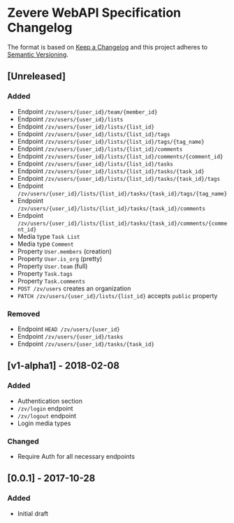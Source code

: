 # Zevere WebAPI Specification Changelog

The format is based on [Keep a Changelog](http://keepachangelog.com/en/1.0.0/)
and this project adheres to [Semantic Versioning](http://semver.org/spec/v2.0.0.html).

## [Unreleased]

### Added

- Endpoint `/zv/users/{user_id}/team/{member_id}`
- Endpoint `/zv/users/{user_id}/lists`
- Endpoint `/zv/users/{user_id}/lists/{list_id}`
- Endpoint `/zv/users/{user_id}/lists/{list_id}/tags`
- Endpoint `/zv/users/{user_id}/lists/{list_id}/tags/{tag_name}`
- Endpoint `/zv/users/{user_id}/lists/{list_id}/comments`
- Endpoint `/zv/users/{user_id}/lists/{list_id}/comments/{comment_id}`
- Endpoint `/zv/users/{user_id}/lists/{list_id}/tasks`
- Endpoint `/zv/users/{user_id}/lists/{list_id}/tasks/{task_id}`
- Endpoint `/zv/users/{user_id}/lists/{list_id}/tasks/{task_id}/tags`
- Endpoint `/zv/users/{user_id}/lists/{list_id}/tasks/{task_id}/tags/{tag_name}`
- Endpoint `/zv/users/{user_id}/lists/{list_id}/tasks/{task_id}/comments`
- Endpoint `/zv/users/{user_id}/lists/{list_id}/tasks/{task_id}/comments/{comment_id}`
- Media type `Task List`
- Media type `Comment`
- Property `User.members` (creation)
- Property `User.is_org` (pretty)
- Property `User.team` (full)
- Property `Task.tags`
- Property `Task.comments`
- `POST /zv/users` creates an organization
- `PATCH /zv/users/{user_id}/lists/{list_id}` accepts `public` property

### Removed

- Endpoint `HEAD /zv/users/{user_id}`
- Endpoint `/zv/users/{user_id}/tasks`
- Endpoint `/zv/users/{user_id}/tasks/{task_id}`

## [v1-alpha1] - 2018-02-08

### Added

- Authentication section
- `/zv/login` endpoint
- `/zv/logout` endpoint
- Login media types

### Changed

- Require Auth for all necessary endpoints

## [0.0.1] - 2017-10-28

### Added

- Initial draft